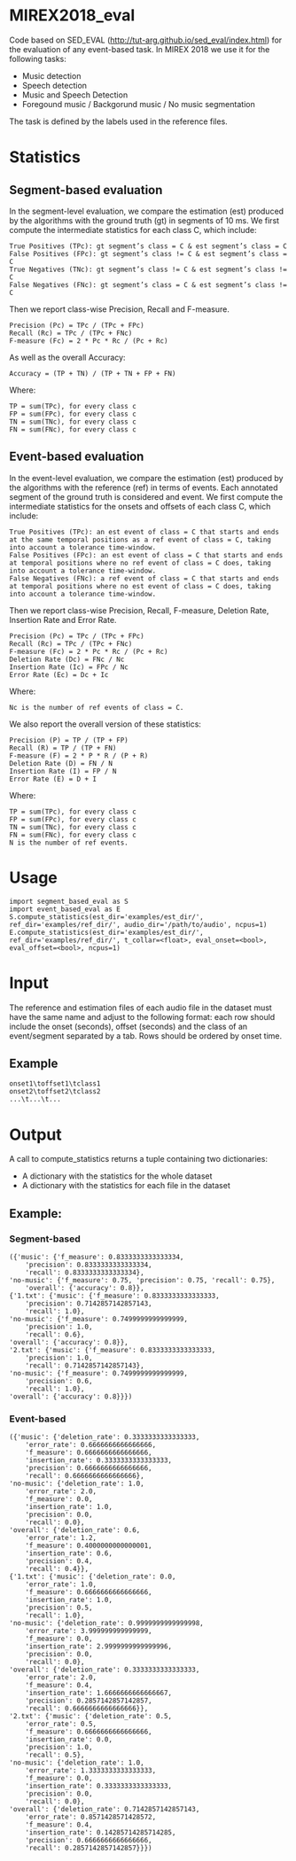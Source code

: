 # MIREX2018_eval
Code based on SED_EVAL (http://tut-arg.github.io/sed_eval/index.html) for the evaluation of any event-based task. In MIREX 2018 we use it for the following tasks:
* Music detection
* Speech detection
* Music and Speech Detection
* Foregound music / Backgorund music / No music segmentation

The task is defined by the labels used in the reference files.

# Statistics
## Segment-based evaluation
In the segment-level evaluation, we compare the estimation (est) produced by the algorithms with the ground truth (gt) in segments of 10 ms. We first compute the intermediate statistics for each class C, which include:

    True Positives (TPc): gt segment’s class = C & est segment’s class = C
    False Positives (FPc): gt segment’s class != C & est segment’s class = C
    True Negatives (TNc): gt segment’s class != C & est segment’s class != C
    False Negatives (FNc): gt segment’s class = C & est segment’s class != C 

Then we report class-wise Precision, Recall and F-measure.

    Precision (Pc) = TPc / (TPc + FPc)
    Recall (Rc) = TPc / (TPc + FNc)
    F-measure (Fc) = 2 * Pc * Rc / (Pc + Rc) 

As well as the overall Accuracy:

    Accuracy = (TP + TN) / (TP + TN + FP + FN) 

Where:

    TP = sum(TPc), for every class c
    FP = sum(FPc), for every class c
    TN = sum(TNc), for every class c
    FN = sum(FNc), for every class c 

## Event-based evaluation
In the event-level evaluation, we compare the estimation (est) produced by the algorithms with the reference (ref) in terms of events. Each annotated segment of the ground truth is considered and event. We first compute the intermediate statistics for the onsets and offsets of each class C, which include:

    True Positives (TPc): an est event of class = C that starts and ends at the same temporal positions as a ref event of class = C, taking into account a tolerance time-window.
    False Positives (FPc): an est event of class = C that starts and ends at temporal positions where no ref event of class = C does, taking into account a tolerance time-window.
    False Negatives (FNc): a ref event of class = C that starts and ends at temporal positions where no est event of class = C does, taking into account a tolerance time-window. 

Then we report class-wise Precision, Recall, F-measure, Deletion Rate, Insertion Rate and Error Rate.

    Precision (Pc) = TPc / (TPc + FPc)
    Recall (Rc) = TPc / (TPc + FNc)
    F-measure (Fc) = 2 * Pc * Rc / (Pc + Rc)
    Deletion Rate (Dc) = FNc / Nc
    Insertion Rate (Ic) = FPc / Nc
    Error Rate (Ec) = Dc + Ic 

Where:

    Nc is the number of ref events of class = C. 

We also report the overall version of these statistics:

    Precision (P) = TP / (TP + FP)
    Recall (R) = TP / (TP + FN)
    F-measure (F) = 2 * P * R / (P + R)
    Deletion Rate (D) = FN / N
    Insertion Rate (I) = FP / N
    Error Rate (E) = D + I 

Where:

    TP = sum(TPc), for every class c
    FP = sum(FPc), for every class c
    TN = sum(TNc), for every class c
    FN = sum(FNc), for every class c
    N is the number of ref events. 

# Usage
    import segment_based_eval as S
    import event_based_eval as E
    S.compute_statistics(est_dir='examples/est_dir/', ref_dir='examples/ref_dir/', audio_dir='/path/to/audio', ncpus=1)
    E.compute_statistics(est_dir='examples/est_dir/', ref_dir='examples/ref_dir/', t_collar=<float>, eval_onset=<bool>, eval_offset=<bool>, ncpus=1)

# Input
The reference and estimation files of each audio file in the dataset must have the same name and adjust to the following format: each row should include the onset (seconds), offset (seconds) and the class of an event/segment separated by a tab. Rows should be ordered by onset time.
## Example
    onset1\toffset1\tclass1
    onset2\toffset2\tclass2
    ...\t...\t...

# Output
A call to compute_statistics returns a tuple containing two dictionaries:
* A dictionary with the statistics for the whole dataset
* A dictionary with the statistics for each file in the dataset
## Example:
### Segment-based
    ({'music': {'f_measure': 0.8333333333333334,
        'precision': 0.8333333333333334,
        'recall': 0.8333333333333334},
    'no-music': {'f_measure': 0.75, 'precision': 0.75, 'recall': 0.75},
        'overall': {'accuracy': 0.8}},
    {'1.txt': {'music': {'f_measure': 0.8333333333333333,
        'precision': 0.7142857142857143,
        'recall': 1.0},
    'no-music': {'f_measure': 0.7499999999999999,
        'precision': 1.0,
        'recall': 0.6},
    'overall': {'accuracy': 0.8}},
    '2.txt': {'music': {'f_measure': 0.8333333333333333,
        'precision': 1.0,
        'recall': 0.7142857142857143},
    'no-music': {'f_measure': 0.7499999999999999,
        'precision': 0.6,
        'recall': 1.0},
    'overall': {'accuracy': 0.8}}})
### Event-based
    ({'music': {'deletion_rate': 0.3333333333333333,
        'error_rate': 0.6666666666666666,
        'f_measure': 0.6666666666666666,
        'insertion_rate': 0.3333333333333333,
        'precision': 0.6666666666666666,
        'recall': 0.6666666666666666},
    'no-music': {'deletion_rate': 1.0,
        'error_rate': 2.0,
        'f_measure': 0.0,
        'insertion_rate': 1.0,
        'precision': 0.0,
        'recall': 0.0},
    'overall': {'deletion_rate': 0.6,
        'error_rate': 1.2,
        'f_measure': 0.4000000000000001,
        'insertion_rate': 0.6,
        'precision': 0.4,
        'recall': 0.4}},
    {'1.txt': {'music': {'deletion_rate': 0.0,
        'error_rate': 1.0,
        'f_measure': 0.6666666666666666,
        'insertion_rate': 1.0,
        'precision': 0.5,
        'recall': 1.0},
    'no-music': {'deletion_rate': 0.9999999999999998,
        'error_rate': 3.999999999999999,
        'f_measure': 0.0,
        'insertion_rate': 2.9999999999999996,
        'precision': 0.0,
        'recall': 0.0},
    'overall': {'deletion_rate': 0.3333333333333333,
        'error_rate': 2.0,
        'f_measure': 0.4,
        'insertion_rate': 1.6666666666666667,
        'precision': 0.2857142857142857,
        'recall': 0.6666666666666666}},
    '2.txt': {'music': {'deletion_rate': 0.5,
        'error_rate': 0.5,
        'f_measure': 0.6666666666666666,
        'insertion_rate': 0.0,
        'precision': 1.0,
        'recall': 0.5},
    'no-music': {'deletion_rate': 1.0,
        'error_rate': 1.3333333333333333,
        'f_measure': 0.0,
        'insertion_rate': 0.3333333333333333,
        'precision': 0.0,
        'recall': 0.0},
    'overall': {'deletion_rate': 0.7142857142857143,
        'error_rate': 0.8571428571428572,
        'f_measure': 0.4,
        'insertion_rate': 0.14285714285714285,
        'precision': 0.6666666666666666,
        'recall': 0.2857142857142857}}})
